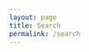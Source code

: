 ```yaml
---
layout: page
title: Search
permalink: /search
---
```


<script async src="https://cse.google.com/cse.js?cx=917b32b62e2d3489e"></script>
<div class="gcse-search"></div>
